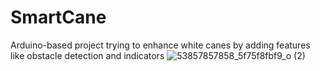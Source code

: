 # SmartCane
Arduino-based project trying to enhance white canes by adding features like obstacle detection and indicators
![53857857858_5f75f8fbf9_o (2)](https://github.com/user-attachments/assets/2b43e749-609d-43c7-a757-19ac779a195a)
